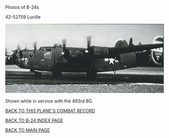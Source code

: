 
Photos of B-24s






 




42-52759 Lucille  
  

![](42-52759.jpg)  

Shown while in service with the 493rd BG.  
  

[BACK TO THIS PLANE'S COMBAT RECORD](b24s/42-52759.md)  

[BACK TO B-24 INDEX PAGE](000b24s.md)  

[BACK TO MAIN PAGE](index.html)


